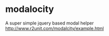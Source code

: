 modalocity
==========

A super simple jquery based modal helper
http://www.r2unit.com/modalcity/example.html
